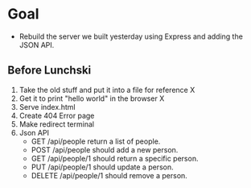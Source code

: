# Goal
* Rebuild the server we built yesterday using Express and adding the JSON API.

## Before Lunchski
1. Take the old  stuff and put it into a file for reference X
1. Get it to print "hello world" in the browser X
1. Serve index.html
1. Create 404 Error page
1. Make redirect terminal
1. Json API
	* GET /api/people return a list of people.
	* POST /api/people should add a new person.
	* GET /api/people/1 should return a specific person.
	* PUT /api/people/1 should update a person.
	* DELETE /api/people/1 should remove a person.